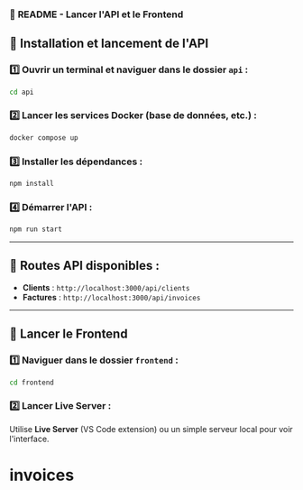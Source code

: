 ### 📌 **README - Lancer l'API et le Frontend**

## 🚀 **Installation et lancement de l'API**

### **1️⃣ Ouvrir un terminal et naviguer dans le dossier `api` :**
```sh
cd api
```

### **2️⃣ Lancer les services Docker (base de données, etc.) :**
```sh
docker compose up
```

### **3️⃣ Installer les dépendances :**
```sh
npm install
```

### **4️⃣ Démarrer l'API :**
```sh
npm run start
```

---

## 🔗 **Routes API disponibles :**
- **Clients** : `http://localhost:3000/api/clients`
- **Factures** : `http://localhost:3000/api/invoices`

---

## 🎨 **Lancer le Frontend**
### **1️⃣ Naviguer dans le dossier `frontend` :**
```sh
cd frontend
```

### **2️⃣ Lancer Live Server :**
Utilise **Live Server** (VS Code extension) ou un simple serveur local pour voir l'interface.
# invoices

